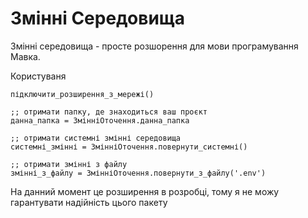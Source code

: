 # Змінні Середовища 

Змінні середовища - просте розшорення для мови програмування Мавка. 

Користуваня

```мавка
підключити_розширення_з_мережі()

;; отримати папку, де знаходиться ваш проєкт
данна_папка = ЗмінніОточення.данна_папка

;; отримати системні змінні середовища
системні_змінні = ЗмінніОточення.повернути_системні()

;; отримати змінні з файлу
змінні_з_файлу = ЗмінніОточення.повернути_з_файлу('.env')

```

На данний момент це розширення в розробці, тому я не можу гарантувати надійність цього пакету

